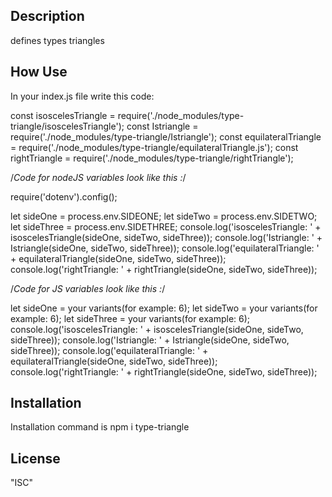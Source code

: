 <snippet>


## Description

 defines types triangles

 ## How Use

 In your index.js file write this code:

const isoscelesTriangle = require('./node_modules/type-triangle/isoscelesTriangle');
const Istriangle = require('./node_modules/type-triangle/Istriangle');
const equilateralTriangle = require('./node_modules/type-triangle/equilateralTriangle.js');
const rightTriangle = require('./node_modules/type-triangle/rightTriangle');



/*Code for nodeJS variables look like this :*/

  require('dotenv').config();

  let sideOne = process.env.SIDEONE;
  let sideTwo = process.env.SIDETWO;
  let sideThree = process.env.SIDETHREE;
  console.log('isoscelesTriangle: ' + isoscelesTriangle(sideOne, sideTwo, sideThree));
  console.log('Istriangle: ' + Istriangle(sideOne, sideTwo, sideThree));
  console.log('equilateralTriangle: ' + equilateralTriangle(sideOne, sideTwo, sideThree));
  console.log('rightTriangle: ' + rightTriangle(sideOne, sideTwo, sideThree));

/*Code for JS variables look like this :*/

  let sideOne = your variants(for example: 6);
  let sideTwo = your variants(for example: 6);
  let sideThree = your variants(for example: 6);
  console.log('isoscelesTriangle: ' + isoscelesTriangle(sideOne, sideTwo, sideThree));
  console.log('Istriangle: ' + Istriangle(sideOne, sideTwo, sideThree));
  console.log('equilateralTriangle: ' + equilateralTriangle(sideOne, sideTwo, sideThree));
  console.log('rightTriangle: ' + rightTriangle(sideOne, sideTwo, sideThree));

## Installation
Installation command is npm i type-triangle

## License
"ISC"


</snippet>